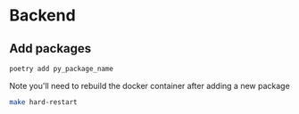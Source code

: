 # Backend

## Add packages

```bash
poetry add py_package_name
```

Note you'll need to rebuild the docker container after adding a new package

```bash
make hard-restart
```